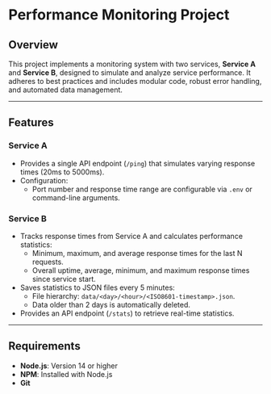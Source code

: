 # Performance Monitoring Project

## Overview

This project implements a monitoring system with two services, **Service A** and **Service B**, designed to simulate and analyze service performance. It adheres to best practices and includes modular code, robust error handling, and automated data management.

---

## Features

### Service A
- Provides a single API endpoint (`/ping`) that simulates varying response times (20ms to 5000ms).
- Configuration:
    - Port number and response time range are configurable via `.env` or command-line arguments.

### Service B
- Tracks response times from Service A and calculates performance statistics:
    - Minimum, maximum, and average response times for the last N requests.
    - Overall uptime, average, minimum, and maximum response times since service start.
- Saves statistics to JSON files every 5 minutes:
    - File hierarchy: `data/<day>/<hour>/<ISO8601-timestamp>.json`.
    - Data older than 2 days is automatically deleted.
- Provides an API endpoint (`/stats`) to retrieve real-time statistics.

---

## Requirements

- **Node.js**: Version 14 or higher
- **NPM**: Installed with Node.js
- **Git**
